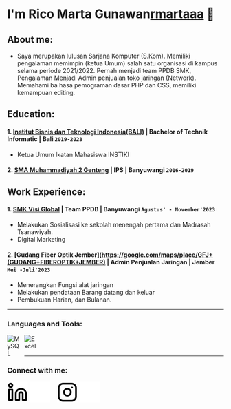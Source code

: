 # I'm Rico Marta Gunawan[rmartaaa](https://www.instagram.com/rmartaaa/) 👋
## About me:
- Saya merupakan lulusan Sarjana Komputer (S.Kom). Memiliki pengalaman memimpin (ketua Umum) salah satu organisasi di kampus selama periode 2021/2022. Pernah menjadi team PPDB SMK, Pengalaman Menjadi Admin penjualan toko jaringan (Network). Memahami ba
hasa pemograman dasar PHP dan CSS, memiliki kemampuan editing.

## Education:

#### 1. [Institut Bisnis dan Teknologi Indonesia(BALI)](https://instiki.ac.id/) | Bachelor of Technik Informatic | Bali `2019-2023`
   - Ketua Umum Ikatan Mahasiswa INSTIKI
#### 2. [SMA Muhammadiyah 2 Genteng](http://muhagenteng.sch.id/id/) | IPS | Banyuwangi `2016-2019`


## Work Experience:
#### 1. [SMK Visi Global](https://www.google.com/maps/place/SMK+Visi+Global/@-8.4523362,111.9252777,8z/data=!4m10!1m2!2m1!1ssmk+visi!3m6!1s0x2dd3fe9f52938807:0xfb8d7212bae196cd!8m2!3d-8.4523362!4d114.2324066!15sCghzbWsgdmlzaZIBGnZvY2F0aW9uYWxfdHJhaW5pbmdfc2Nob29s4AEA!16s%2Fg%2F12hm3hh_y?entry=ttu) | Team PPDB | Banyuwangi `Agustus' - November'2023`
   - Melakukan Sosialisasi ke sekolah menengah pertama dan Madrasah Tsanawiyah.
   - Digital Marketing
#### 2. [Gudang Fiber Optik Jember](https://google.com/maps/place/GFJ+(GUDANG+FIBEROPTIK+JEMBER) | Admin Penjualan Jaringan | Jember `Mei -Juli'2023`
   - Menerangkan Fungsi alat jaringan
   - Melakukan pendataan Barang datang dan keluar
   - Pembukuan Harian, dan Bulanan.
---

### Languages and Tools:

[<img align="left" alt="MySQL" width="30px" src="https://cdn.jsdelivr.net/gh/devicons/devicon/icons/mysql/mysql-original.svg" style="padding-right:10px;" />][webdev]
[<img align="left" alt="Excel" width="30px" src="https://is2-ssl.mzstatic.com/image/thumb/Purple126/v4/a8/fd/5a/a8fd5a84-c6f1-355f-3b9f-6e86598efaa3/XCEL.png/1200x630bb.png" style="padding-right:10px;" />][webdev]

<br />
<br />

---
### Connect with me:

[![website](./img/linkedin-light.svg)](https://id.linkedin.com/in/rico-marta-gunawan-42567b233#gh-light-mode-only)
[![website](./img/linkedin-dark.svg)](https://id.linkedin.com/in/rico-marta-gunawan-42567b233#gh-dark-mode-only)
&nbsp;&nbsp;
[![website](./img/instagram-light.svg)](https://www.instagram.com/rmartaaa/#gh-light-mode-only)
[![website](./img/instagram-dark.svg)](https://www.instagram.com/rmartaaa/#gh-dark-mode-only)



[webdev]: https://github.com/rmartaaa?tab=stars
